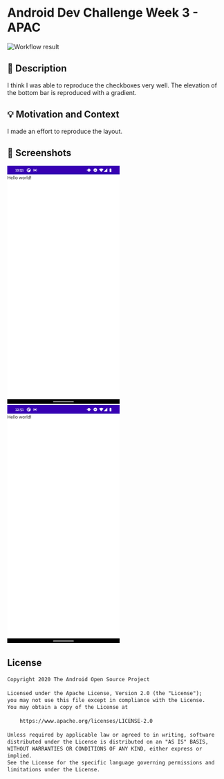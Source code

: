 # Android Dev Challenge Week 3 - APAC

<!--- Replace <OWNER> with your Github Username and <REPOSITORY> with the name of your repository. -->
<!--- You can find both of these in the url bar when you open your repository in github. -->
![Workflow result](https://github.com/maho-ya/android-dev-challenge-week3/workflows/Check/badge.svg)

## :scroll: Description
<!--- Describe your app in one or two sentences -->

I think I was able to reproduce the checkboxes very well.
The elevation of the bottom bar is reproduced with a gradient.

## :bulb: Motivation and Context
<!--- Optionally point readers to interesting parts of your submission. -->
<!--- What are you especially proud of? -->

I made an effort to reproduce the layout.

## :camera_flash: Screenshots
<!-- You can add more screenshots here if you like -->
<img src="/results/screenshot_1.png" width="260">&emsp;<img src="/results/screenshot_2.png" width="260">

## License
```
Copyright 2020 The Android Open Source Project

Licensed under the Apache License, Version 2.0 (the "License");
you may not use this file except in compliance with the License.
You may obtain a copy of the License at

    https://www.apache.org/licenses/LICENSE-2.0

Unless required by applicable law or agreed to in writing, software
distributed under the License is distributed on an "AS IS" BASIS,
WITHOUT WARRANTIES OR CONDITIONS OF ANY KIND, either express or implied.
See the License for the specific language governing permissions and
limitations under the License.
```